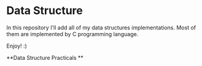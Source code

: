 # Data Structure

In this repository I'll add all of my data structures implementations. Most of them are implemented by C programming language.

Enjoy! :)

**Data Structure Practicals  **
